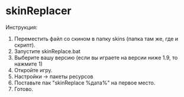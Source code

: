 # skinReplacer

Инструкция:
1. Переместить файл со скином в папку skins
(папка там же, где и скрипт).
2. Запустите skinReplace.bat
3. Выберите вашу версию (если вы играете на
версии ниже 1.9, то нажмите 1)
4. Откройте игру.
5. Настройки -> пакеты ресурсов
6. Поставьте пак "skinReplace %дата%" на
первое место.
7. Готово.

